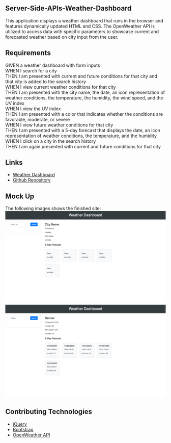 ## Server-Side-APIs-Weather-Dashboard

<p>This application displays a weather dashboard that runs in the browser and features dynamically updated HTML and CSS. The OpenWeather API is utilized to access data with specific parameters to showcase current and forecasted weather based on city input from the user.</p>

## Requirements

GIVEN a weather dashboard with form inputs \
WHEN I search for a city \
THEN I am presented with current and future conditions for that city and that city is added to the search history \
WHEN I view current weather conditions for that city \
THEN I am presented with the city name, the date, an icon representation of weather conditions, the temperature, the humidity, the wind speed, and the UV index \
WHEN I view the UV index \
THEN I am presented with a color that indicates whether the conditions are favorable, moderate, or severe \
WHEN I view future weather conditions for that city \
THEN I am presented with a 5-day forecast that displays the date, an icon representation of weather conditions, the temperature, and the humidity \
WHEN I click on a city in the search history \
THEN I am again presented with current and future conditions for that city

## Links

* [Weather Dashboard](https://smithrkorey.github.io/Server-Side-APIs-Weather-Dashboard/)
* [Github Repository](https://github.com/smithrkorey/Server-Side-APIs-Weather-Dashboard)

## Mock Up

The following images shows the finished site:
![Landing Page](./Weather-Dashboard-01.png)
![Search Results](./Weather-Dashboard-02.png)

## Contributing Technologies

* [jQuery](https://jquery.com/)
* [Bootstrap](https://getbootstrap.com/)
* [OpenWeather API](https://openweathermap.org/api)